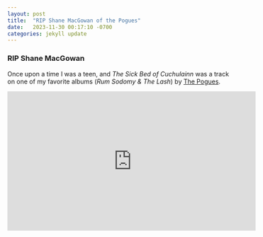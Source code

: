 ```yaml
---
layout: post
title:  "RIP Shane MacGowan of the Pogues"
date:   2023-11-30 00:17:10 -0700
categories: jekyll update
---
```


### RIP Shane MacGowan

Once upon a time I was a teen, and *The Sick Bed of Cuchulainn* was a track on one of my favorite albums (*Rum Sodomy & The Lash*) by [The Pogues](https://en.wikipedia.org/wiki/The_Pogues).

<iframe width="560" height="315" src="https://www.youtube.com/embed/CAKZ9eyuhiY?si=E8n_fR_pae2YBfFR" title="YouTube video player" frameborder="0" allow="accelerometer; autoplay; clipboard-write; encrypted-media; gyroscope; picture-in-picture; web-share" allowfullscreen></iframe>




